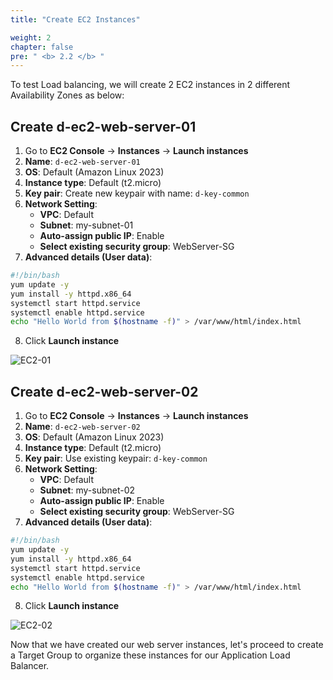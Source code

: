 ```yaml
---
title: "Create EC2 Instances"

weight: 2
chapter: false
pre: " <b> 2.2 </b> "
---
```


To test Load balancing, we will create 2 EC2 instances in 2 different Availability Zones as below:

## Create d-ec2-web-server-01

1. Go to **EC2 Console** → **Instances** → **Launch instances**
2. **Name**: `d-ec2-web-server-01`
3. **OS**: Default (Amazon Linux 2023)
4. **Instance type**: Default (t2.micro)
5. **Key pair**: Create new keypair with name: `d-key-common`
6. **Network Setting**:
   - **VPC**: Default
   - **Subnet**: my-subnet-01
   - **Auto-assign public IP**: Enable
   - **Select existing security group**: WebServer-SG
7. **Advanced details (User data)**:
```bash
#!/bin/bash
yum update -y
yum install -y httpd.x86_64
systemctl start httpd.service
systemctl enable httpd.service
echo "Hello World from $(hostname -f)" > /var/www/html/index.html
```
8. Click **Launch instance**

![EC2-01](/images/ec2-01.png)

## Create d-ec2-web-server-02

1. Go to **EC2 Console** → **Instances** → **Launch instances**
2. **Name**: `d-ec2-web-server-02`
3. **OS**: Default (Amazon Linux 2023)
4. **Instance type**: Default (t2.micro)
5. **Key pair**: Use existing keypair: `d-key-common`
6. **Network Setting**:
   - **VPC**: Default
   - **Subnet**: my-subnet-02
   - **Auto-assign public IP**: Enable
   - **Select existing security group**: WebServer-SG
7. **Advanced details (User data)**:
```bash
#!/bin/bash
yum update -y
yum install -y httpd.x86_64
systemctl start httpd.service
systemctl enable httpd.service
echo "Hello World from $(hostname -f)" > /var/www/html/index.html
```
8. Click **Launch instance**

![EC2-02](/images/ec2-02.png)

Now that we have created our web server instances, let's proceed to create a Target Group to organize these instances for our Application Load Balancer.